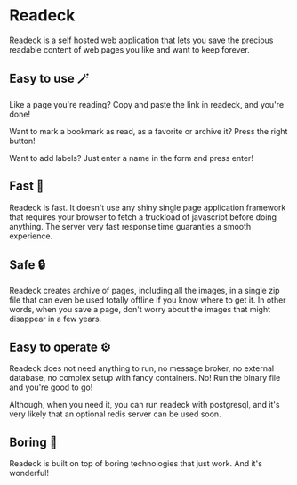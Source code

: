 # Readeck

Readeck is a self hosted web application that lets you save the
precious readable content of web pages you like and want to keep
forever.

## Easy to use 🪄

Like a page you're reading? Copy and paste the link in readeck,
and you're done!

Want to mark a bookmark as read, as a favorite or archive it?
Press the right button!

Want to add labels? Just enter a name in the form and press enter!

## Fast 🚀

Readeck is fast. It doesn't use any shiny single page application
framework that requires your browser to fetch a truckload of
javascript before doing anything. The server very fast response time
guaranties a smooth experience.

## Safe 🔒

Readeck creates archive of pages, including all the images, in a single zip
file that can even be used totally offline if you know where to get it.
In other words, when you save a page, don't worry about the images that might
disappear in a few years.

## Easy to operate ⚙️

Readeck does not need anything to run, no message broker, no external database,
no complex setup with fancy containers. No! Run the binary file and you're good
to go!

Although, when you need it, you can run readeck with postgresql, and it's very
likely that an optional redis server can be used soon.

## Boring 🥱

Readeck is built on top of boring technologies that just work. And it's wonderful!

